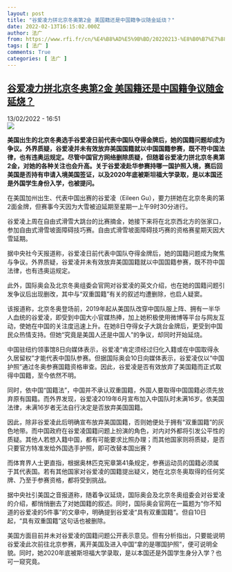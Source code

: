 ```yaml
---
layout: post
title: "谷爱凌力拼北京冬奥第2金 美国籍还是中国籍争议随金延烧？"
date: 2022-02-13T16:15:02.000Z
author: 法广
from: https://www.rfi.fr/cn/%E4%B8%AD%E5%9B%BD/20220213-%E8%B0%B7%E7%88%B1%E5%87%8C%E5%8A%9B%E6%8B%BC%E5%8C%97%E4%BA%AC%E5%86%AC%E5%A5%A5%E7%AC%AC2%E9%87%91-%E7%BE%8E%E5%9B%BD%E7%B1%8D%E8%BF%98%E6%98%AF%E4%B8%AD%E5%9B%BD%E7%B1%8D%E4%BA%89%E8%AE%AE%E9%9A%8F%E9%87%91%E5%BB%B6%E7%83%A7
tags: [ 法广 ]
comments: True
categories: [ 法广 ]
---
```

<!--1644768902000-->
[谷爱凌力拼北京冬奥第2金 美国籍还是中国籍争议随金延烧？](https://www.rfi.fr/cn/%E4%B8%AD%E5%9B%BD/20220213-%E8%B0%B7%E7%88%B1%E5%87%8C%E5%8A%9B%E6%8B%BC%E5%8C%97%E4%BA%AC%E5%86%AC%E5%A5%A5%E7%AC%AC2%E9%87%91-%E7%BE%8E%E5%9B%BD%E7%B1%8D%E8%BF%98%E6%98%AF%E4%B8%AD%E5%9B%BD%E7%B1%8D%E4%BA%89%E8%AE%AE%E9%9A%8F%E9%87%91%E5%BB%B6%E7%83%A7)
------

<div>
<div>13/02/2022 - 16:51</div><img src="https://s.rfi.fr/media/display/f137eb7c-88de-11ec-a59b-005056a90284/w:1280/p:16x9/Capture-227.JPG"><p><strong>                    美国出生的北京冬奥选手谷爱凌日前代表中国队夺得金牌后，她的国籍问题却成为争议。外界质疑，谷爱凌并未有效放弃美国国籍就以中国国籍参赛，既不符中国法律，也有违奥运规定。尽管中国官方网络删除质疑，但随着谷爱凌力拼北京冬奥第2金，对她的各种关注也会升高。关于谷爱凌赴华参赛持哪一国护照入境，赛后回美国是否持有申请入境美国签证，以及2020年底被斯坦福大学录取，是以本国还是外国学生身份入学，也被提问。                </strong></p><div >                    <p>在美国加州出生、代表中国出赛的谷爱凌（Eileen Gu），要力拼她在北京冬奥的第2面金牌，但赛事今天因为大雪被迫延期至星期一上午9时30分进行。</p><p>谷爱凌上周在自由式滑雪大跳台的比赛摘金，她接下来将在北京西北方的张家口，参加自由式滑雪坡面障碍技巧赛。自由式滑雪坡面障碍技巧赛的资格赛星期天因大雪延期。</p><p>据中央社今天报道称，谷爱凌日前代表中国队夺得金牌后，她的国籍问题成为聚焦与争议。外界质疑，谷爱凌并未有效放弃美国国籍就以中国国籍参赛，既不符中国法律，也有违奥运规定。</p><p>此外，国际奥会及北京冬奥组委会官网对谷爱凌的英文介绍，也在她的国籍问题引发争议后出现删改，其中与“双重国籍”有关的叙述均遭删除，也启人疑窦。</p><p>该报道称，北京冬奥登场前，2019年起从美国队改穿中国队服上阵、拥有一半华人血统的谷爱凌，即受到中国大小官媒热捧，加上她积极使用微博等平台与网友互动，使她在中国的关注度迅速上升。在她8日夺得女子大跳台金牌后，更受到中国民众热情支持。但她“究竟是美国人还是中国人”的争议，却同时开始延烧。</p><p>中国驻纽约领事馆8日向媒体表示，谷爱凌“肯定须经过归化入籍或在中国取得永久居留权”才能代表中国队参赛。但据国际奥会10日向媒体表示，谷爱凌仅以“中国护照”通过冬奥参赛国籍资格审查。因此，谷爱凌是否有效放弃了美国籍而正式取得中国籍，至今依然不明。</p><p>同时，依中国“国籍法”，中国并不承认双重国籍，外国人要取得中国国籍必须先放弃原有国籍。而外界发现，谷爱凌2019年6月宣布加入中国队时未满16岁。依美国法律，未满16岁者无法自行决定是否放弃美国国籍。</p><p>因此，除非谷爱凌此后明确宣布放弃美国国籍，否则她便处于拥有“双重国籍”的灰色地带。而中国政府在谷爱凌国籍问题上扮演的角色，对内对外都将引发公平性的质疑。其他人若想入籍中国，都有可能要求比照办理；而其他国家则将质疑，是否只要官方特准发给外国选手护照，即可改替本国出赛？</p><p>而体育界人士更直指，根据奥林匹克宪章第41条规定，参赛运动员的国籍必须属于其代表国。若有其他国家对谷爱凌的国籍提出疑义，她在北京冬奥取得的任何奖牌、乃至于参赛资格，都将受到挑战。</p><p>据中央社引美国之音报道称，随着争议延烧，国际奥会及北京冬奥组委会对谷爱凌的介绍，都悄悄删去了对她国籍的叙述。同时，国际奥会官网在一篇题为“你不知道的谷爱凌的5件事”的文章中，明确提到谷爱凌“具有双重国籍”。但自10日起，“具有双重国籍”这句话也被删除。</p><p>美国方面目前并未对谷爱凌的国籍问题公开表示意见。但有分析指出，只要能说明谷爱凌此次前往北京参赛，离开美国及进入中国“拿的是哪国护照”，便可说明全貌。同时，她2020年底被斯坦福大学录取，是以本国还是外国学生身分入学？也可一窥究竟。</p>                                            <div data-selfpromo-newsletter>    </div>    <div data-selfpromo-app>    </div>                </div>
</div>
